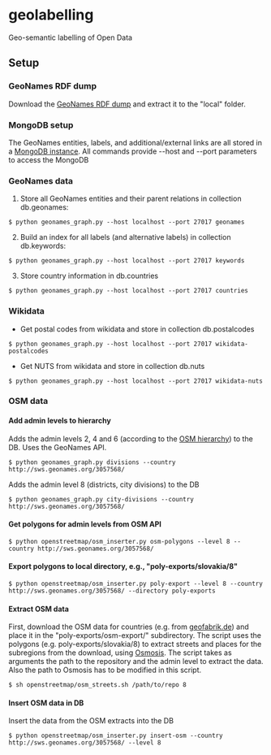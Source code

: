 # geolabelling
Geo-semantic labelling of Open Data


## Setup

### GeoNames RDF dump
Download the [GeoNames RDF dump](http://download.geonames.org/all-geonames-rdf.zip) and extract it to the "local" folder.

### MongoDB setup
The GeoNames entities, labels, and additional/external links are all stored in a [MongoDB instance](https://www.mongodb.com/). All commands provide --host and --port parameters to access the MongoDB

### GeoNames data

1. Store all GeoNames entities and their parent relations in collection db.geonames: 
```
$ python geonames_graph.py --host localhost --port 27017 geonames
```
2. Build an index for all labels (and alternative labels) in collection db.keywords:
```
$ python geonames_graph.py --host localhost --port 27017 keywords
```
3. Store country information in db.countries
```
$ python geonames_graph.py --host localhost --port 27017 countries
```

### Wikidata

- Get postal codes from wikidata and store in collection db.postalcodes
```
$ python geonames_graph.py --host localhost --port 27017 wikidata-postalcodes
```
- Get NUTS from wikidata and store in collection db.nuts
```
$ python geonames_graph.py --host localhost --port 27017 wikidata-nuts
```

### OSM data

#### Add admin levels to hierarchy
Adds the admin levels 2, 4 and 6 (according to the [OSM hierarchy](https://wiki.openstreetmap.org/wiki/Tag:boundary=administrative#10_admin_level_values_for_specific_countries)) to the DB. Uses the GeoNames API.
```
$ python geonames_graph.py divisions --country http://sws.geonames.org/3057568/
```

Adds the admin level 8 (districts, city divisions) to the DB
```
$ python geonames_graph.py city-divisions --country http://sws.geonames.org/3057568/
```

#### Get polygons for admin levels from OSM API
```
$ python openstreetmap/osm_inserter.py osm-polygons --level 8 --country http://sws.geonames.org/3057568/
```

#### Export polygons to local directory, e.g., "poly-exports/slovakia/8"
```
$ python openstreetmap/osm_inserter.py poly-export --level 8 --country http://sws.geonames.org/3057568/ --directory poly-exports
```

#### Extract OSM data
First, download the OSM data for countries (e.g. from [geofabrik.de](https://download.geofabrik.de/europe.html)) and place it in the "poly-exports/osm-export/" subdirectory. The script uses the polygons (e.g. poly-exports/slovakia/8) to extract streets and places for the subregions from the download, using [Osmosis](https://wiki.openstreetmap.org/wiki/Osmosis).
The script takes as arguments the path to the repository and the admin level to extract the data. Also the path to Osmosis has to be modified in this script.
```
$ sh openstreetmap/osm_streets.sh /path/to/repo 8
```

#### Insert OSM data in DB
Insert the data from the OSM extracts into the DB
```
$ python openstreetmap/osm_inserter.py insert-osm --country http://sws.geonames.org/3057568/ --level 8
```
